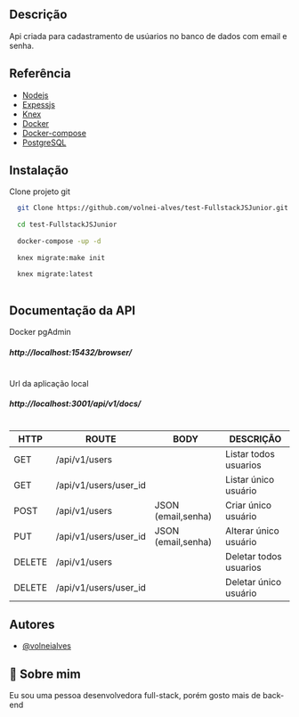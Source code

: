 
## Descrição

Api criada para cadastramento de usúarios no banco de dados com email e senha.


## Referência

 - [Nodejs ](https://nodejs.org/en/)
 - [Expessjs](https://expressjs.com/pt-br/)
 - [Knex ](https://knexjs.org/)
 - [Docker](https://docs.docker.com/) 
 - [Docker-compose](https://docs.docker.com/compose/)
 - [PostgreSQL](https://www.postgresql.org/)


## Instalação

Clone projeto git

```bash
  git Clone https://github.com/volnei-alves/test-FullstackJSJunior.git
  
  cd test-FullstackJSJunior
  
  docker-compose -up -d
  
  knex migrate:make init
  
  knex migrate:latest
  
```



## Documentação da API

Docker pgAdmin
##### http://localhost:15432/browser/
#
Url da aplicação local
##### http://localhost:3001/api/v1/docs/
#
HTTP | ROUTE | BODY | DESCRIÇÃO |
| --- | ------ | ------ |  ------ |
| GET | /api/v1/users |  | Listar todos usuarios
| GET | /api/v1/users/user_id | | Listar único usuário
| POST | /api/v1/users | JSON (email,senha) | Criar único usuário
| PUT | /api/v1/users/user_id | JSON (email,senha) | Alterar único usuário
| DELETE | /api/v1/users | | Deletar todos usuarios
| DELETE | /api/v1/users/user_id | | Deletar único usuário



## Autores

- [@volneialves](https://github.com/volnei-alves)


## 🚀 Sobre mim
Eu sou uma pessoa desenvolvedora full-stack, porém gosto mais de back-end

